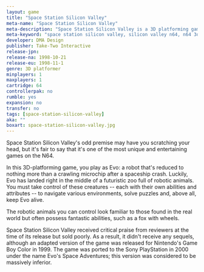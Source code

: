 ```yaml
---
layout: game
title: "Space Station Silicon Valley"
meta-name: "Space Station Silicon Valley"
meta-description: "Space Station Silicon Valley is a 3D platforming game developed by DMA Design for the Nintendo 64."
meta-keyword: "space station silicon valley, silicon valley n64, n64 3d platforming game, dma design, nintendo 64"
developer: DMA Design
publisher: Take-Two Interactive
release-jpn: 
release-na: 1998-10-21
release-eu: 1998-11-1
genre: 3D platformer
minplayers: 1
maxplayers: 1
cartridge: 64
controllerpak: no
rumble: yes
expansion: no
transfer: no
tags: [space-station-silicon-valley]
aka: ""
boxart: space-station-silicon-valley.jpg
---
```


Space Station Silicon Valley's odd premise may have you scratching your head, but it's fair to say that it's one of the most unique and entertaining games on the N64.

In this 3D-platforming game, you play as Evo: a robot that's reduced to nothing more than a crawling microchip after a spaceship crash. Luckily, Evo has landed right in the middle of a futuristic zoo full of robotic animals. You must take control of these creatures -- each with their own abilities and attributes -- to navigate various environments, solve puzzles and, above all, keep Evo alive.

The robotic animals you can control look familiar to those found in the real world but often possess fantastic abilities, such as a fox with wheels.

Space Station Silicon Valley received critical praise from reviewers at the time of its release but sold poorly. As a result, it didn't receive any sequels, although an adapted version of the game was released for Nintendo's Game Boy Color in 1999. The game was ported to the Sony PlayStation in 2000 under the name Evo's Space Adventures; this version was considered to be massively inferior.
